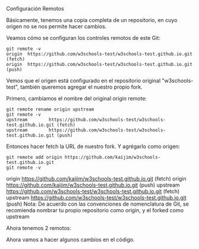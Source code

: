 Configuración Remotos

Básicamente, tenemos una copia completa de un repositorio, en cuyo origen no se nos permite hacer cambios.

Veamos cómo se configuran los controles remotos de este Git:

	git remote -v
	origin  https://github.com/w3schools-test/w3schools-test.github.io.git (fetch)
	origin  https://github.com/w3schools-test/w3schools-test.github.io.git (push)

Vemos que el origen está configurado en el repositorio original "w3schools-test", también queremos agregar el nuestro propio fork.

Primero, cambiamos el nombre del original origin remote:

	git remote rename origin upstream
	git remote -v
	upstream        https://github.com/w3schools-test/w3schools-test.github.io.git (fetch)
	upstream        https://github.com/w3schools-test/w3schools-test.github.io.git (push)

Entonces hacer fetch la URL de nuestro fork. Y agrégarlo como origen:

	git remote add origin https://github.com/kaijim/w3schools-test.github.io.git
	git remote -v
origin  https://github.com/kaijim/w3schools-test.github.io.git (fetch)
origin  https://github.com/kaijim/w3schools-test.github.io.git (push)
upstream        https://github.com/w3schools-test/w3schools-test.github.io.git (fetch)
upstream        https://github.com/w3schools-test/w3schools-test.github.io.git (push)
Nota: De acuerdo con las convenciones de nomenclatura de Git, se recomienda nombrar tu propio repositorio como origin, y el forked como upstream

Ahora tenemos 2 remotos:

Ahora vamos a hacer algunos cambios en el código.

